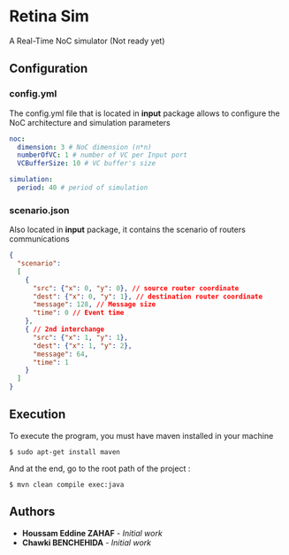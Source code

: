 # Retina Sim

A Real-Time NoC simulator (Not ready yet)

## Configuration

### config.yml
The config.yml file that is located in **input** package allows to configure the NoC architecture and simulation parameters
```yaml
noc:
  dimension: 3 # NoC dimension (n*n)
  numberOfVC: 1 # number of VC per Input port
  VCBufferSize: 10 # VC buffer's size

simulation:
  period: 40 # period of simulation
```
### scenario.json
Also located in **input** package, it contains the scenario of routers communications
```json
{
  "scenario":
  [
    {
      "src": {"x": 0, "y": 0}, // source router coordinate
      "dest": {"x": 0, "y": 1}, // destination router coordinate
      "message": 128, // Message size
      "time": 0 // Event time
    },
    { // 2nd interchange
      "src": {"x": 1, "y": 1},
      "dest": {"x": 1, "y": 2},
      "message": 64,
      "time": 1
    }
  ]
}
```

## Execution

To execute the program, you must have maven installed in your machine
```
$ sudo apt-get install maven
```

And at the end, go to the root path of the project :
```
$ mvn clean compile exec:java
```

## Authors

* **Houssam Eddine ZAHAF** - *Initial work*
* **Chawki BENCHEHIDA** - *Initial work*